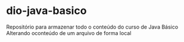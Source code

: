 # dio-java-basico
Repositório para armazenar todo o conteúdo do curso de Java Básico
Alterando oconteúdo de um arquivo de forma local
